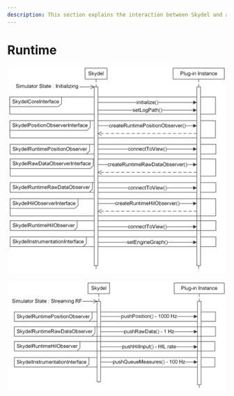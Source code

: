 ```yaml
---
description: This section explains the interaction between Skydel and a plug-in instance at runtime.
---
```


# Runtime

![Skydel Interaction with Plug-in Instance During Simulator Initializing State](../.gitbook/assets/plugin_runtime_init.png)

![Plug-in Instance During Simulator Streaming RF State](../.gitbook/assets/plugin_runtime_streaming.png)
